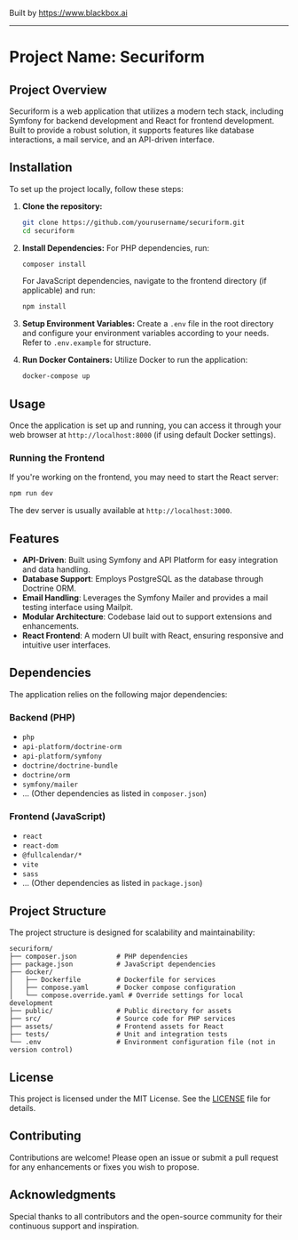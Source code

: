 
Built by https://www.blackbox.ai

---

# Project Name: Securiform

## Project Overview
Securiform is a web application that utilizes a modern tech stack, including Symfony for backend development and React for frontend development. Built to provide a robust solution, it supports features like database interactions, a mail service, and an API-driven interface.

## Installation

To set up the project locally, follow these steps:

1. **Clone the repository:**
   ```bash
   git clone https://github.com/yourusername/securiform.git
   cd securiform
   ```

2. **Install Dependencies:**
   For PHP dependencies, run:
   ```bash
   composer install
   ```

   For JavaScript dependencies, navigate to the frontend directory (if applicable) and run:
   ```bash
   npm install
   ```

3. **Setup Environment Variables:**
   Create a `.env` file in the root directory and configure your environment variables according to your needs. Refer to `.env.example` for structure.

4. **Run Docker Containers:**
   Utilize Docker to run the application:
   ```bash
   docker-compose up
   ```

## Usage

Once the application is set up and running, you can access it through your web browser at `http://localhost:8000` (if using default Docker settings).

### Running the Frontend
If you're working on the frontend, you may need to start the React server:
```bash
npm run dev
```
The dev server is usually available at `http://localhost:3000`.

## Features
- **API-Driven**: Built using Symfony and API Platform for easy integration and data handling.
- **Database Support**: Employs PostgreSQL as the database through Doctrine ORM.
- **Email Handling**: Leverages the Symfony Mailer and provides a mail testing interface using Mailpit.
- **Modular Architecture**: Codebase laid out to support extensions and enhancements.
- **React Frontend**: A modern UI built with React, ensuring responsive and intuitive user interfaces.

## Dependencies

The application relies on the following major dependencies:

### Backend (PHP)
- `php`
- `api-platform/doctrine-orm`
- `api-platform/symfony`
- `doctrine/doctrine-bundle`
- `doctrine/orm`
- `symfony/mailer`
- ... (Other dependencies as listed in `composer.json`)

### Frontend (JavaScript)
- `react`
- `react-dom`
- `@fullcalendar/*`
- `vite`
- `sass`
- ... (Other dependencies as listed in `package.json`)

## Project Structure
The project structure is designed for scalability and maintainability:
```
securiform/
├── composer.json          # PHP dependencies
├── package.json           # JavaScript dependencies
├── docker/
│   ├── Dockerfile         # Dockerfile for services
│   ├── compose.yaml       # Docker compose configuration
│   └── compose.override.yaml # Override settings for local development
├── public/                # Public directory for assets
├── src/                   # Source code for PHP services
├── assets/                # Frontend assets for React
├── tests/                 # Unit and integration tests
└── .env                   # Environment configuration file (not in version control)
```

## License
This project is licensed under the MIT License. See the [LICENSE](LICENSE) file for details.

## Contributing
Contributions are welcome! Please open an issue or submit a pull request for any enhancements or fixes you wish to propose.

## Acknowledgments
Special thanks to all contributors and the open-source community for their continuous support and inspiration.